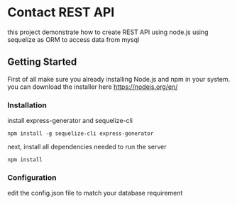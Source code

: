 # Contact REST API

this project demonstrate how to create REST API using node.js using sequelize as ORM to access data from mysql

## Getting Started

First of all make sure you already installing Node.js and npm in your system. you can download the installer here https://nodejs.org/en/

### Installation

install express-generator and sequelize-cli

```
npm install -g sequelize-cli express-generator
```

next, install all dependencies needed to run the server

```
npm install
```

### Configuration
edit the config.json file to match your database requirement
